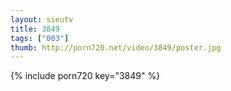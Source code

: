 ```yaml
--- 
layout: sieutv
title: 3849
tags: ["003"]
thumb: http://porn720.net/video/3849/poster.jpg
---
```

{% include porn720 key="3849" %} 
